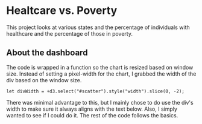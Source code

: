 # Healtcare vs. Poverty

This project looks at various states and the percentage of individuals with healthcare and the percentage of those in poverty. 

## About the dashboard

The code is wrapped in a function so the chart is resized based on window size. Instead of setting a pixel-width for the chart, I grabbed the width of the div based on the window size. 

    let divWidth = +d3.select("#scatter").style("width").slice(0, -2); 

There was minimal advantage to this, but I mainly chose to do use the div's width to make sure it always aligns with the text below. Also, I simply wanted to see if I could do it. The rest of the code follows the basics.